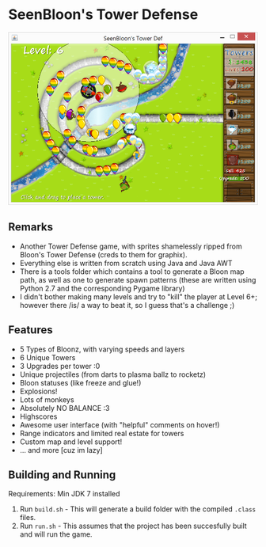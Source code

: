 # SeenBloon's Tower Defense
![](/ScreenShots/screenshot1.png?raw=true "Yes, balancing wasn't exactly on my list :P")
## Remarks
- Another Tower Defense game, with sprites shamelessly ripped from Bloon's Tower Defense (creds to them for graphix).
- Everything else is written from scratch using Java and Java AWT
- There is a tools folder which contains a tool to generate a Bloon map path, as well as one to generate spawn patterns (these are written using Python 2.7 and the corresponding Pygame library)
- I didn't bother making many levels and try to "kill" the player at Level 6+; however there /is/ a way to beat it, so I guess that's a challenge ;)

## Features
- 5 Types of Bloonz, with varying speeds and layers
- 6 Unique Towers
- 3 Upgrades per tower :0
- Unique projectiles (from darts to plasma ballz to rocketz)
- Bloon statuses (like freeze and glue!)
- Explosions!
- Lots of monkeys
- Absolutely NO BALANCE :3
- Highscores
- Awesome user interface (with "helpful" comments on hover!)
- Range indicators and limited real estate for towers
- Custom map and level support!
- ... and more [cuz im lazy]

## Building and Running
Requirements: Min JDK 7 installed
1) Run `build.sh` - This will generate a build folder with the compiled `.class` files.
2) Run `run.sh` - This assumes that the project has been succesfully built and will run the game.
